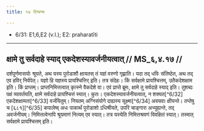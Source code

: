 ```yaml
---
title: १४ टिप्पन्यः

---
```

- 6/31: E1,6,E2 (v.l.); E2: praharatīti

____________________________________________


## क्षामे तु सर्वदाहे स्याद् एकदेशस्यावर्जनीयत्वात् // MS_६,४.१७ //

दर्शपूर्णमासयोः श्रूयते, अथ यस्य पुरोडाशौ क्षायतस् तं यज्ञं वरुणो गृह्णाति। यदा तद् धविः संतिष्ठेत, अथ तद् एव हविर् निर्वपेत्। यज्ञो हि यज्ञस्य प्रायश्चित्तिर् इति। तत्र संदेहः। किं सर्वक्षामे प्रायश्चित्तम्, उतैकदेशक्षाम इति। किं प्राप्तम्। प्राप्तनिमित्तत्वात् कृत्स्ने वैकदेशे वा। एवं प्राप्ते ब्रूमः, क्षामे तु सर्वदाहे स्याद् इति। तुशब्दः पक्षं व्यावर्तयति, क्षामे सर्वदाहे प्रायश्चित्तं स्यात्। कुतः। एकदेशस्यावर्जनीयत्वात्, न शक्यत[^6/32] एकदेशक्षामता[^6/33] वर्जयितुम्। नियतम् अग्निसंयोगे दाह्यस्य सूक्ष्मा[^6/34] अवयवाः क्षीयन्ते। तप्तेषु च [६८१][^6/35] कपालेष्व् अधः पाकार्थं पुरोडाशो ऽधिश्रीयते, उपरि चाङ्गारा अभ्युह्यन्ते, तद् अवर्जनीयम्। निमित्तत्वेनापि श्रूयमाणं नित्यम् एव स्यात्। तत्र यस्येति निमित्तश्रवणं विवक्षितं स्यात्। तस्मात् सर्वक्षामे प्रायश्चित्तम् इति।

